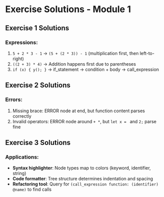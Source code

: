 # Exercise Solutions - Module 1

## Exercise 1 Solutions

### Expressions:
1. `5 + 2 * 3 - 1` → `(5 + (2 * 3)) - 1` (multiplication first, then left-to-right)
2. `((2 + 3) * 4)` → Addition happens first due to parentheses
3. `if (x) { y(); }` → if_statement → condition + body → call_expression

## Exercise 2 Solutions

### Errors:
1. Missing brace: ERROR node at end, but function content parses correctly
2. Invalid operators: ERROR node around `+ *`, but `let x = ` and `2;` parse fine

## Exercise 3 Solutions

### Applications:
- **Syntax highlighter**: Node types map to colors (keyword, identifier, string)
- **Code formatter**: Tree structure determines indentation and spacing
- **Refactoring tool**: Query for `(call_expression function: (identifier) @name)` to find calls